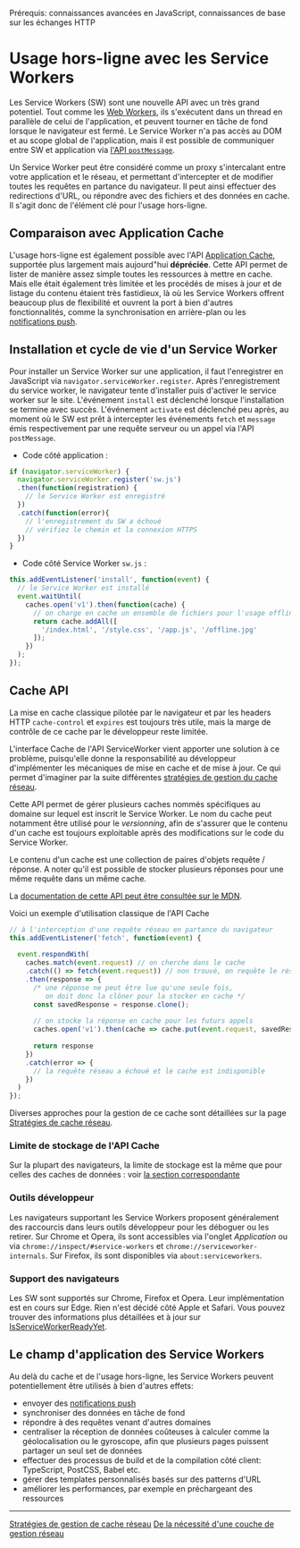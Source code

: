 <span class="requirements">Prérequis: connaissances avancées en JavaScript, connaissances de base sur les échanges HTTP</span>

Usage hors-ligne avec les Service Workers
===========================================

Les Service Workers (SW) sont une nouvelle API avec un très grand potentiel. Tout comme les [Web Workers](https://www.w3.org/TR/workers/), ils s'exécutent dans un thread en parallèle de celui de l'application, et peuvent tourner en tâche de fond lorsque le navigateur est fermé. Le Service Worker n'a pas accès au DOM et au scope global de l'application, mais il est possible de communiquer entre SW et application via [l'API `postMessage`](https://developer.mozilla.org/fr/docs/Web/API/Worker/postMessage).

Un Service Worker peut être considéré comme un proxy s'intercalant entre votre application et le réseau, et permettant d'intercepter et de modifier toutes les requêtes en partance du navigateur. Il peut ainsi effectuer des redirections d'URL, ou répondre avec des fichiers et des données en cache. Il s'agit donc de l'élément clé pour l'usage hors-ligne.
 
## Comparaison avec Application Cache
 
L'usage hors-ligne est également possible avec l'API [Application Cache](https://developer.mozilla.org/fr/docs/Web/HTML/Utiliser_Application_Cache), supportée plus largement mais aujourd"hui **dépréciée**. Cette API permet de lister de manière assez simple toutes les ressources à mettre en cache. Mais elle était également très limitée et les procédés de mises à jour et de listage du contenu étaient très fastidieux, là où les Service Workers offrent beaucoup plus de flexibilité et ouvrent la port à bien d'autres fonctionnalités, comme la synchronisation en arrière-plan ou les [notifications push](#/pages/push-notifications).

## Installation et cycle de vie d'un Service Worker

Pour installer un Service Worker sur une application, il faut l'enregistrer en JavaScript via `navigator.serviceWorker.register`. Après l'enregistrement du service worker, le navigateur tente d'installer puis d'activer le service worker sur le site. L'événement `install` est déclenché lorsque l'installation se termine avec succès. L'événement `activate` est déclenché peu après, au moment où le SW est prêt à intercepter les événements `fetch` et `message` émis respectivement par une requête serveur ou un appel via l'API `postMessage`. 

- Code côté application :
```javascript
if (navigator.serviceWorker) {
  navigator.serviceWorker.register('sw.js')
  .then(function(registration) {
    // le Service Worker est enregistré    
  })
  .catch(function(error){
    // l'enregistrement du SW a échoué
    // vérifiez le chemin et la connexion HTTPS
  })
}
```

- Code côté Service Worker `sw.js` :
```javascript
this.addEventListener('install', function(event) {
  // le Service Worker est installé	
  event.waitUntil(
    caches.open('v1').then(function(cache) {
      // on charge en cache un ensemble de fichiers pour l'usage offline
      return cache.addAll([
        '/index.html', '/style.css', '/app.js', '/offline.jpg'
      ]);
    })
  );
});
```


## Cache API

La mise en cache classique pilotée par le navigateur et par les headers HTTP `cache-control` et `expires` est toujours très utile, mais la marge de contrôle de ce cache par le développeur reste limitée. 

L'interface Cache de l'API ServiceWorker vient apporter une solution à ce problème, puisqu'elle donne la responsabilité au développeur d'implémenter les mécaniques de mise en cache et de mise à jour. Ce qui permet d'imaginer par la suite différentes [stratégies de gestion du cache réseau](#/pages/network-strategies).

Cette API permet de gérer plusieurs caches nommés spécifiques au domaine sur lequel est inscrit le Service Worker. Le nom du cache peut notamment être utilisé pour le *versionning*, afin de s'assurer que le contenu d'un cache est toujours exploitable après des modifications sur le code du Service Worker. 

Le contenu d'un cache est une collection de paires d'objets requête / réponse. A noter qu'il est possible de stocker plusieurs réponses pour une même requête dans un même cache. 

La [documentation de cette API peut être consultée sur le MDN](https://developer.mozilla.org/fr/docs/Web/API/Cache).

Voici un exemple d'utilisation classique de l'API Cache

```javascript
// à l'interception d'une requête réseau en partance du navigateur
this.addEventListener('fetch', function(event) {  
  	
  event.respondWith(
  	caches.match(event.request) // on cherche dans le cache
    .catch(() => fetch(event.request)) // non trouvé, on requête le réseau
    .then(response => {
      /* une réponse ne peut être lue qu'une seule fois,
     	 on doit donc la clôner pour la stocker en cache */
      const savedResponse = response.clone(); 
     
      // on stocke la réponse en cache pour les futurs appels
      caches.open('v1').then(cache => cache.put(event.request, savedResponse)); 
      
      return response
    })
    .catch(error => {
      // la requête réseau a échoué et le cache est indisponible      
    })
  )
});
```

Diverses approches pour la gestion de ce cache sont détaillées sur la page [Stratégies de cache réseau](#pages/network-strategies).

### Limite de stockage de l'API Cache

Sur la plupart des navigateurs, la limite de stockage est la même que pour celles des caches de données : voir [la section correspondante](#/pages/data-cache)

### Outils développeur

Les navigateurs supportant les Service Workers proposent généralement des raccourcis dans leurs outils développeur pour les déboguer ou les retirer. Sur Chrome et Opera, ils sont accessibles via l'onglet *Application* ou via `chrome://inspect/#service-workers` et `chrome://serviceworker-internals`. Sur Firefox, ils sont disponibles via `about:serviceworkers`.

### Support des navigateurs

Les SW sont supportés sur Chrome, Firefox et Opera. Leur implémentation est en cours sur Edge. Rien n'est décidé côté Apple et Safari. Vous pouvez trouver des informations plus détaillées et à jour sur [IsServiceWorkerReadyYet](https://jakearchibald.github.io/isserviceworkerready/).

## Le champ d'application des Service Workers

Au delà du cache et de l'usage hors-ligne, les Service Workers peuvent potentiellement être utilisés à bien d'autres effets:
- envoyer des [notifications push](#/pages/push-notifications)
- synchroniser des données en tâche de fond
- répondre à des requêtes venant d'autres domaines
- centraliser la réception de données coûteuses à calculer comme la géolocalisation ou le gyroscope, afin que plusieurs pages puissent partager un seul set de données
- effectuer des processus de build et de la compilation côté client: TypeScript, PostCSS, Babel etc.
- gérer des templates personnalisés basés sur des patterns d'URL
- améliorer les performances, par exemple en préchargeant des ressources

---
[Stratégies de gestion de cache réseau](#/pages/network-strategies)
[De la nécessité d'une couche de gestion réseau](#/pages/network-management)
